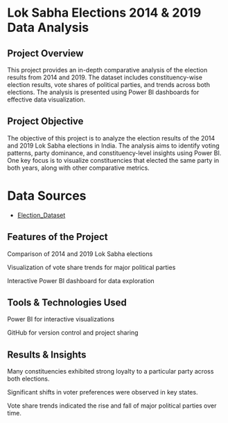 # Lok Sabha Elections 2014 & 2019 Data Analysis

## Project Overview
This project provides an in-depth comparative analysis of the election results from 2014 and 2019. The dataset includes constituency-wise election results, vote shares of political parties, and trends across both elections. The analysis is presented using Power BI dashboards for effective data visualization.

## Project Objective
The objective of this project is to analyze the election results of the 2014 and 2019 Lok Sabha elections in India. The analysis aims to identify voting patterns, party dominance, and constituency-level insights using Power BI. One key focus is to visualize constituencies that elected the same party in both years, along with other comparative metrics.

# Data Sources
- <a href="https://github.com/Tathagata20/Loksabha_Election_Analysis/tree/main/Dataset">Election_Dataset</a>

## Features of the Project
Comparison of 2014 and 2019 Lok Sabha elections

Visualization of vote share trends for major political parties

Interactive Power BI dashboard for data exploration

## Tools & Technologies Used
Power BI for interactive visualizations

GitHub for version control and project sharing

## Results & Insights

Many constituencies exhibited strong loyalty to a particular party across both elections.

Significant shifts in voter preferences were observed in key states.

Vote share trends indicated the rise and fall of major political parties over time.

